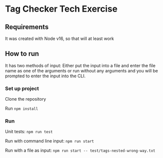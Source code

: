 # Tag Checker Tech Exercise

## Requirements
It was created with Node v16, so that will at least work

## How to run

It has two methods of input: Either put the input into a file and enter the file name as one of the arguments or run without any arguments and you will be prompted to enter the input into the CLI.

### Set up project
Clone the repository

Run `npm install`

### Run

Unit tests: `npm run test`

Run with command line input:
`npm run start`

Run with a file as input: `npm run start -- test/tags-nested-wrong-way.txt`